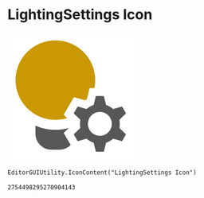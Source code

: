 # LightingSettings Icon
![](/img/LightingSettings%20Icon.png)

``` CSharp
EditorGUIUtility.IconContent("LightingSettings Icon")
```
```
2754498295270904143
```
